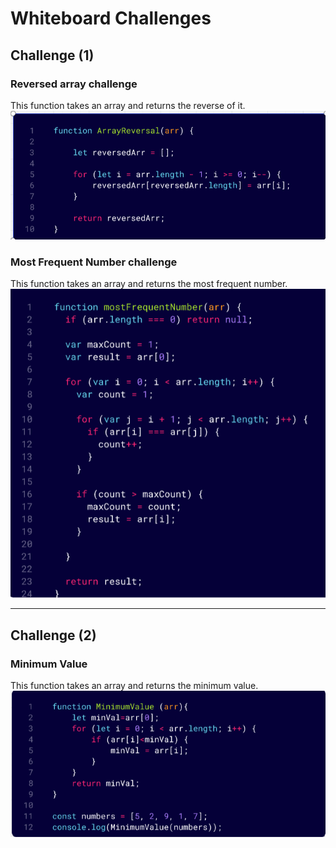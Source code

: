 # Whiteboard Challenges

## Challenge (1)

### Reversed array challenge

This function takes an array and returns the reverse of it.
![Reversed array](./whiteboard-challenges/ArrayReversal.png)

### Most Frequent Number challenge

This function takes an array and returns the most frequent number.
![Most Frequent](./whiteboard-challenges/MostFrequentNumber.png)

-------

## Challenge (2)

### Minimum Value

This function takes an array and returns the minimum value.
![Minimum Value](./whiteboard-challenges/MinimumValue.png)